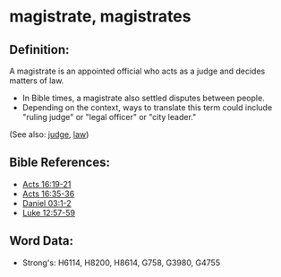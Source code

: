 # magistrate, magistrates #

## Definition: ##

A magistrate is an appointed official who acts as a judge and decides matters of law.

* In Bible times, a magistrate also settled disputes between people.
* Depending on the context, ways to translate this term could include "ruling judge" or "legal officer" or "city leader."

(See also: [judge](../other/judgeposition.md), [law](../kt/lawofmoses.md))

## Bible References: ##

* [Acts 16:19-21](rc://en/tn/help/act/16/19)
* [Acts 16:35-36](rc://en/tn/help/act/16/35)
* [Daniel 03:1-2](rc://en/tn/help/dan/03/01)
* [Luke 12:57-59](rc://en/tn/help/luk/12/57)

## Word Data: ##

* Strong's: H6114, H8200, H8614, G758, G3980, G4755
